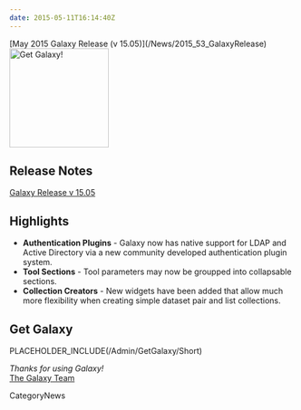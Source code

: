 ```yaml
---
date: 2015-05-11T16:14:40Z
---
```

<div class='newsItemHeader'>[May 2015 Galaxy Release (v 15.05)](/News/2015_53_GalaxyRelease)</div>

<div class='right'><a href='http://getgalaxy.org'><img src='/Images/Logos/GetGalaxyOrg.png' alt='Get Galaxy!' width=175 /></a></div>
 
## Release Notes

[Galaxy Release v 15.05](http://galaxy.readthedocs.org/en/master/releases/15.05_announce.html)

## Highlights
* **Authentication Plugins** - Galaxy now has native support for LDAP and Active Directory via a new community developed authentication plugin system.
* **Tool Sections** - Tool parameters may now be groupped into collapsable sections.
* **Collection Creators** - New widgets have been added that allow much more flexibility when creating simple dataset pair and list collections.

## Get Galaxy
PLACEHOLDER_INCLUDE(/Admin/GetGalaxy/Short)



*Thanks for using Galaxy!* <br />
[The Galaxy Team](../../GalaxyTeam)


CategoryNews
